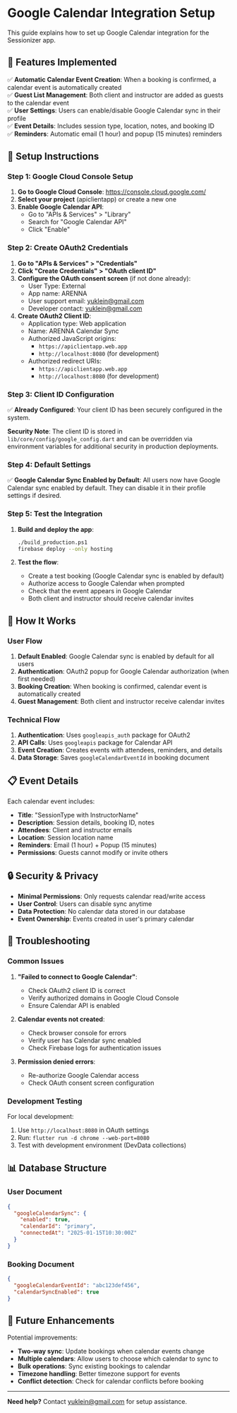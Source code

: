 # Google Calendar Integration Setup

This guide explains how to set up Google Calendar integration for the Sessionizer app.

## 🎯 Features Implemented

✅ **Automatic Calendar Event Creation**: When a booking is confirmed, a calendar event is automatically created  
✅ **Guest List Management**: Both client and instructor are added as guests to the calendar event  
✅ **User Settings**: Users can enable/disable Google Calendar sync in their profile  
✅ **Event Details**: Includes session type, location, notes, and booking ID  
✅ **Reminders**: Automatic email (1 hour) and popup (15 minutes) reminders  

## 🔧 Setup Instructions

### Step 1: Google Cloud Console Setup

1. **Go to Google Cloud Console**: https://console.cloud.google.com/
2. **Select your project** (apiclientapp) or create a new one
3. **Enable Google Calendar API**:
   - Go to "APIs & Services" > "Library"
   - Search for "Google Calendar API"
   - Click "Enable"

### Step 2: Create OAuth2 Credentials

1. **Go to "APIs & Services" > "Credentials"**
2. **Click "Create Credentials" > "OAuth client ID"**
3. **Configure the OAuth consent screen** (if not done already):
   - User Type: External
   - App name: ARENNA
   - User support email: yuklein@gmail.com
   - Developer contact: yuklein@gmail.com
4. **Create OAuth2 Client ID**:
   - Application type: Web application
   - Name: ARENNA Calendar Sync
   - Authorized JavaScript origins:
     - `https://apiclientapp.web.app`
     - `http://localhost:8080` (for development)
   - Authorized redirect URIs:
     - `https://apiclientapp.web.app`
     - `http://localhost:8080` (for development)

### Step 3: Client ID Configuration

✅ **Already Configured**: Your client ID has been securely configured in the system.

**Security Note**: The client ID is stored in `lib/core/config/google_config.dart` and can be overridden via environment variables for additional security in production deployments.

### Step 4: Default Settings

✅ **Google Calendar Sync Enabled by Default**: All users now have Google Calendar sync enabled by default. They can disable it in their profile settings if desired.

### Step 5: Test the Integration

1. **Build and deploy the app**:
   ```bash
   ./build_production.ps1
   firebase deploy --only hosting
   ```

2. **Test the flow**:
   - Create a test booking (Google Calendar sync is enabled by default)
   - Authorize access to Google Calendar when prompted
   - Check that the event appears in Google Calendar
   - Both client and instructor should receive calendar invites

## 🔄 How It Works

### User Flow
1. **Default Enabled**: Google Calendar sync is enabled by default for all users
2. **Authentication**: OAuth2 popup for Google Calendar authorization (when first needed)
3. **Booking Creation**: When booking is confirmed, calendar event is automatically created
4. **Guest Management**: Both client and instructor receive calendar invites

### Technical Flow
1. **Authentication**: Uses `googleapis_auth` package for OAuth2
2. **API Calls**: Uses `googleapis` package for Calendar API
3. **Event Creation**: Creates events with attendees, reminders, and details
4. **Data Storage**: Saves `googleCalendarEventId` in booking document

## 📋 Event Details

Each calendar event includes:
- **Title**: "SessionType with InstructorName"
- **Description**: Session details, booking ID, notes
- **Attendees**: Client and instructor emails
- **Location**: Session location name
- **Reminders**: Email (1 hour) + Popup (15 minutes)
- **Permissions**: Guests cannot modify or invite others

## 🔒 Security & Privacy

- **Minimal Permissions**: Only requests calendar read/write access
- **User Control**: Users can disable sync anytime
- **Data Protection**: No calendar data stored in our database
- **Event Ownership**: Events created in user's primary calendar

## 🐛 Troubleshooting

### Common Issues

1. **"Failed to connect to Google Calendar"**:
   - Check OAuth2 client ID is correct
   - Verify authorized domains in Google Cloud Console
   - Ensure Calendar API is enabled

2. **Calendar events not created**:
   - Check browser console for errors
   - Verify user has Calendar sync enabled
   - Check Firebase logs for authentication issues

3. **Permission denied errors**:
   - Re-authorize Google Calendar access
   - Check OAuth consent screen configuration

### Development Testing

For local development:
1. Use `http://localhost:8080` in OAuth settings
2. Run: `flutter run -d chrome --web-port=8080`
3. Test with development environment (DevData collections)

## 📊 Database Structure

### User Document
```json
{
  "googleCalendarSync": {
    "enabled": true,
    "calendarId": "primary",
    "connectedAt": "2025-01-15T10:30:00Z"
  }
}
```

### Booking Document
```json
{
  "googleCalendarEventId": "abc123def456",
  "calendarSyncEnabled": true
}
```

## 🚀 Future Enhancements

Potential improvements:
- **Two-way sync**: Update bookings when calendar events change
- **Multiple calendars**: Allow users to choose which calendar to sync to
- **Bulk operations**: Sync existing bookings to calendar
- **Timezone handling**: Better timezone support for events
- **Conflict detection**: Check for calendar conflicts before booking

---

**Need help?** Contact yuklein@gmail.com for setup assistance.
